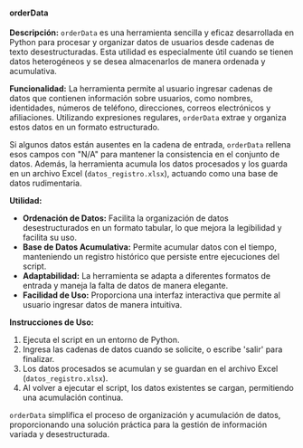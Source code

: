 #### orderData

**Descripción:**
`orderData` es una herramienta sencilla y eficaz desarrollada en Python para procesar y organizar datos de usuarios desde cadenas de texto desestructuradas. Esta utilidad es especialmente útil cuando se tienen datos heterogéneos y se desea almacenarlos de manera ordenada y acumulativa.

**Funcionalidad:**
La herramienta permite al usuario ingresar cadenas de datos que contienen información sobre usuarios, como nombres, identidades, números de teléfono, direcciones, correos electrónicos y afiliaciones. Utilizando expresiones regulares, `orderData` extrae y organiza estos datos en un formato estructurado.

Si algunos datos están ausentes en la cadena de entrada, `orderData` rellena esos campos con "N/A" para mantener la consistencia en el conjunto de datos. Además, la herramienta acumula los datos procesados y los guarda en un archivo Excel (`datos_registro.xlsx`), actuando como una base de datos rudimentaria.

**Utilidad:**
- **Ordenación de Datos:** Facilita la organización de datos desestructurados en un formato tabular, lo que mejora la legibilidad y facilita su uso.
- **Base de Datos Acumulativa:** Permite acumular datos con el tiempo, manteniendo un registro histórico que persiste entre ejecuciones del script.
- **Adaptabilidad:** La herramienta se adapta a diferentes formatos de entrada y maneja la falta de datos de manera elegante.
- **Facilidad de Uso:** Proporciona una interfaz interactiva que permite al usuario ingresar datos de manera intuitiva.

**Instrucciones de Uso:**
1. Ejecuta el script en un entorno de Python.
2. Ingresa las cadenas de datos cuando se solicite, o escribe 'salir' para finalizar.
3. Los datos procesados se acumulan y se guardan en el archivo Excel (`datos_registro.xlsx`).
4. Al volver a ejecutar el script, los datos existentes se cargan, permitiendo una acumulación continua.

`orderData` simplifica el proceso de organización y acumulación de datos, proporcionando una solución práctica para la gestión de información variada y desestructurada.
